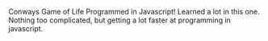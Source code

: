 Conways Game of Life Programmed in Javascript!
Learned a lot in this one. Nothing too complicated, but getting a lot faster at programming in javascript.